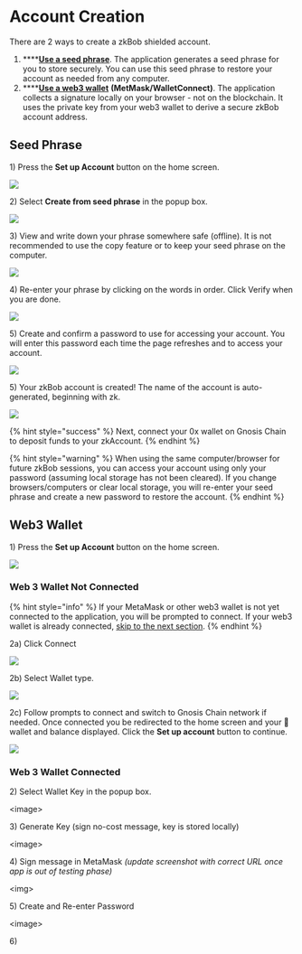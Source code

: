 # Account Creation

There are 2 ways to create a zkBob shielded account.&#x20;

1. ****[**Use a seed phrase**](./#seed-phrase). The application generates a seed phrase for you to store securely. You can use this seed phrase to restore your account as needed from any computer.
2. ****[**Use a web3 wallet**](./#web3-wallet) **(MetMask/WalletConnect)**. The application collects a signature locally on your browser - not on the blockchain. It uses the private key from your web3 wallet to derive a secure zkBob account address.

## Seed Phrase

1\) Press the **Set up Account** button on the home screen.

![](../../../.gitbook/assets/setup-acct.png)

2\) Select **Create from seed phrase** in the popup box.

![](../../../.gitbook/assets/seed-phrase-1.png)

3\) View and write down your phrase somewhere safe (offline). It is not recommended to use the copy feature or to keep your seed phrase on the computer.&#x20;

![](../../../.gitbook/assets/seed-2.png)

4\) Re-enter your phrase by clicking on the words in order. Click Verify when you are done.

![](../../../.gitbook/assets/confirm-seed.png)

5\) Create and confirm a password to use for accessing your account. You will enter this password each time the page refreshes and to access your account.

![](../../../.gitbook/assets/zkbob-password.png)

5\) Your zkBob account is created! The name of the account is auto-generated, beginning with zk.

![](../../../.gitbook/assets/zkbob-final.png)

{% hint style="success" %}
Next, connect your 0x wallet on Gnosis Chain to deposit funds to your zkAccount.
{% endhint %}

{% hint style="warning" %}
When using the same computer/browser for future zkBob sessions, you can access your account using only your password (assuming local storage has not been cleared). If you change browsers/computers or clear local storage, you will re-enter your seed phrase and create a new password to restore the account.
{% endhint %}

## Web3 Wallet

1\) Press the **Set up Account** button on the home screen.

![](../../../.gitbook/assets/setup-acct.png)

### Web 3 Wallet Not Connected

{% hint style="info" %}
If your MetaMask or other web3 wallet is not yet connected to the application, you will be prompted to connect. If your web3 wallet is already connected, [skip to the next section](./#web-3-wallet-connected).
{% endhint %}

2a) Click Connect

![](../../../.gitbook/assets/connect-wallet.png)

2b) Select Wallet type.

![](../../../.gitbook/assets/wallet-type.png)

2c) Follow prompts to connect and switch to Gnosis Chain network if needed. Once connected you be redirected to the home screen and your 🦊 wallet and balance displayed.  Click the **Set up account** button to continue.

![](../../../.gitbook/assets/zk1.png)

### Web 3 Wallet Connected

2\) Select Wallet Key in the popup box.

\<image>

3\) Generate Key (sign no-cost message, key is stored locally)

\<image>

4\) Sign message in MetaMask _(update screenshot with correct URL once app is out of testing phase)_

\<img>

5\) Create and Re-enter Password

\<image>

6\)&#x20;

